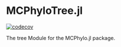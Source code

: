 # MCPhyloTree.jl
[![codecov](https://codecov.io/gh/erathorn/MCPhyloTree.jl/branch/main/graph/badge.svg?token=Y87Yu43PWl)](https://codecov.io/gh/erathorn/MCPhyloTree.jl)

The tree Module for the MCPhylo.jl package.
